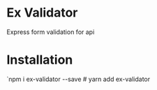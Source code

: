 # Ex Validator
Express form validation for api

# Installation

`npm i ex-validator --save # yarn add ex-validator